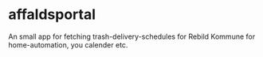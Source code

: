 # affaldsportal

An small app for fetching trash-delivery-schedules for Rebild Kommune for home-automation, you calender etc.

